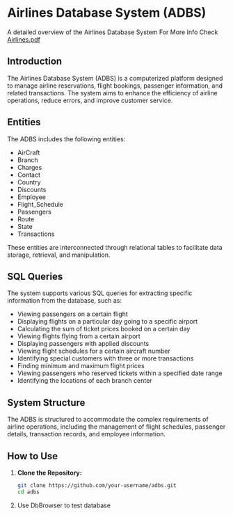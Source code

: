 # Airlines Database System (ADBS)

A detailed overview of the Airlines Database System 
For More Info Check [Airlines.pdf](https://github.com/Abdallah-Salama2/Database_Project_Gui/blob/main/Airlines_Project/Airlines.pdf)
## Introduction

The Airlines Database System (ADBS) is a computerized platform designed to manage airline reservations, flight bookings, passenger information, and related transactions. The system aims to enhance the efficiency of airline operations, reduce errors, and improve customer service.

## Entities

The ADBS includes the following entities:

- AirCraft
- Branch
- Charges
- Contact
- Country
- Discounts
- Employee
- Flight_Schedule
- Passengers
- Route
- State
- Transactions

These entities are interconnected through relational tables to facilitate data storage, retrieval, and manipulation.

## SQL Queries

The system supports various SQL queries for extracting specific information from the database, such as:

- Viewing passengers on a certain flight
- Displaying flights on a particular day going to a specific airport
- Calculating the sum of ticket prices booked on a certain day
- Viewing flights flying from a certain airport
- Displaying passengers with applied discounts
- Viewing flight schedules for a certain aircraft number
- Identifying special customers with three or more transactions
- Finding minimum and maximum flight prices
- Viewing passengers who reserved tickets within a specified date range
- Identifying the locations of each branch center

## System Structure

The ADBS is structured to accommodate the complex requirements of airline operations, including the management of flight schedules, passenger details, transaction records, and employee information.

## How to Use

1. **Clone the Repository:**

   ```bash
   git clone https://github.com/your-username/adbs.git
   cd adbs
2. Use DbBrowser to test database
   
